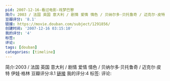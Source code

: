 ```yaml
---
pid: 2007-12-16-看过电影-戏梦巴黎
简介: 2003 / 法国 英国 意大利 / 剧情 爱情 情色 / 贝纳尔多·贝托鲁奇 / 迈克尔·皮特 伊娃·格林
豆瓣评分: '8.1'
链接: https://movie.douban.com/subject/1291856/
创建时间: '2007-12-16 03:15:10'
我的评分: '4'
标签:
评论:
tags: [douban]
categories: [timeline]
---
```

简介:2003 / 法国 英国 意大利 / 剧情 爱情 情色 / 贝纳尔多·贝托鲁奇 / 迈克尔·皮特 伊娃·格林
豆瓣评分:8.1
[链接](https://movie.douban.com/subject/1291856/)
我的评分:4
标签:
评论:
